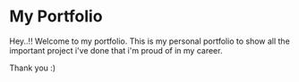 # My Portfolio

Hey..!!  Welcome to my portfolio. This is my personal portfolio to show all the important project i've done that i'm proud of in my career. 

Thank you :)